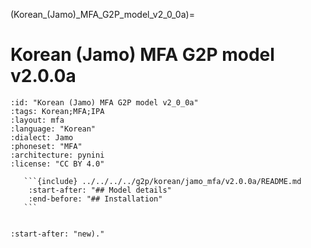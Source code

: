 
(Korean_(Jamo)_MFA_G2P_model_v2_0_0a)=
# Korean (Jamo) MFA G2P model v2.0.0a

``````{g2p} Korean (Jamo) MFA G2P model v2.0.0a
:id: "Korean (Jamo) MFA G2P model v2_0_0a"
:tags: Korean;MFA;IPA
:layout: mfa
:language: "Korean"
:dialect: Jamo
:phoneset: "MFA"
:architecture: pynini
:license: "CC BY 4.0"

   ```{include} ../../../../g2p/korean/jamo_mfa/v2.0.0a/README.md
    :start-after: "## Model details"
    :end-before: "## Installation"
   ```


``````

```{include} ../../../../g2p/korean/jamo_mfa/v2.0.0a/README.md
:start-after: "new)."
```
